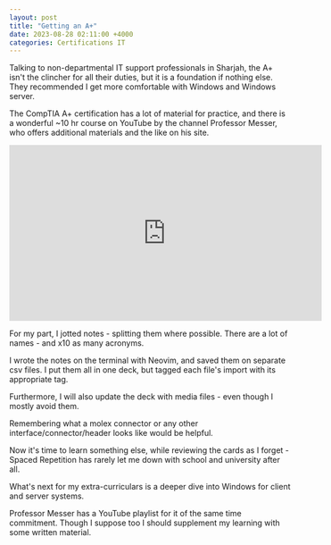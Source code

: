 ```yaml
---
layout: post
title: "Getting an A+"
date: 2023-08-28 02:11:00 +4000
categories: Certifications IT
---
```


Talking to non-departmental IT support professionals in Sharjah, the A+ isn't the clincher for all their duties, but it is a foundation if nothing else. They recommended I get more comfortable with Windows and Windows server.

The CompTIA A+ certification has a lot of material for practice, and there is a wonderful ~10 hr course on YouTube by the channel Professor Messer, who offers additional materials and the like on his site.

<iframe width="560" height="315" src="https://www.youtube.com/embed/videoseries?si=29XXg4-pwVPkyKoW&amp;list=PLG49S3nxzAnnOmvg5UGVenB_qQgsh01uC" title="YouTube video player" frameborder="0" allow="accelerometer; autoplay; clipboard-write; encrypted-media; gyroscope; picture-in-picture; web-share" allowfullscreen></iframe>

For my part, I jotted notes - splitting them where possible. There are a lot of names - and x10 as many acronyms.

I wrote the notes on the terminal with Neovim, and saved them on separate csv files. I put them all in one deck, but tagged each file's import with its appropriate tag.

Furthermore, I will also update the deck with media files - even though I mostly avoid them. 

Remembering what a molex connector or any other interface/connector/header looks like would be helpful.

Now it's time to learn something else, while reviewing the cards as I forget - Spaced Repetition has rarely let me down with school and university after all.

What's next for my extra-curriculars is a deeper dive into Windows for client and server systems. 

Professor Messer has a YouTube playlist for it of the same time commitment. Though I suppose too I should supplement my learning with some written material.
